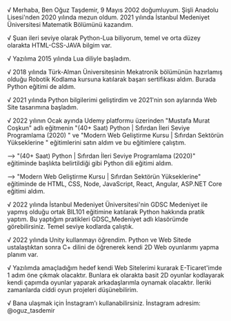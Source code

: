 √ Merhaba, Ben Oğuz Taşdemir, 9 Mayıs 2002 doğumluyum. Şişli Anadolu Lisesi'nden 2020 yılında mezun oldum. 2021 yılında İstanbul Medeniyet Üniversitesi Matematik Bölümünü kazandım.


√ Şuan ileri seviye olarak Python-Lua biliyorum, temel ve orta düzey olarakta HTML-CSS-JAVA bilgim var.


√ Yazılıma 2015 yılında Lua diliyle başladım. 


√ 2018 yılında Türk-Alman Üniversitesinin Mekatronik bölümünün hazırlamış olduğu Robotik Kodlama kursuna katılarak başarı sertifikası aldım. Burada Python eğitimi de aldım.

√ 2021 yılında Python bilgilerimi geliştirdim ve 2021'nin son aylarında Web Site tasarımına başladım.


√ 2022 yılının Ocak ayında Udemy platformu üzerinden "Mustafa Murat Coşkun" adlı eğitmenin "(40+ Saat) Python | Sıfırdan İleri Seviye Programlama (2020)
" ve "Modern Web Geliştirme Kursu | Sıfırdan Sektörün Yükseklerine
" eğitimlerini satın aldım ve bu eğitimlere çalıştım.

  --> "(40+ Saat) Python | Sıfırdan İleri Seviye Programlama (2020)" eğitiminde başlıkta belirtildiği gibi Python dili eğitimi aldım.
  
  --> "Modern Web Geliştirme Kursu | Sıfırdan Sektörün Yükseklerine" eğitiminde de HTML, CSS, Node, JavaScript, React, Angular, ASP.NET Core eğitimi aldım.


√ 2022 yılında İstanbul Medeniyet Üniversitesi'nin GDSC Medeniyet ile yapmış olduğu ortak BIL101 eğitimine katılarak Python hakkında pratik yaptım. Bu yaptığım pratikleri GDSC_Medeniyet adlı klasörümde görebilirsiniz. Temel seviye kodlarda çalıştık.


√ 2022 yılında Unity kullanmayı öğrendim. Python ve Web Sitede ustalaştıktan sonra C+ dilini de öğrenerek kendi 2D Web oyunlarımı yapma planım var. 


√ Yazılımda amaçladığım hedef kendi Web Sitelerimi kurarak E-Ticaret'imde 1 adım öne çıkmak olacaktır. Bunlara ek olarakta basit 2D oyunlar kodlayarak kendi çapımda oyunlar yaparak arkadaşlarımla oynamak olacaktır. İleriki zamanlarda ciddi oyun projeleri düşünebilirim.


√ Bana ulaşmak için İnstagram'ı kullanabilirsiniz. İnstagram adresim: @oguz_tasdemir
